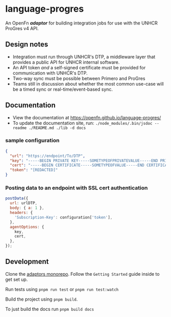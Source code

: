 # language-progres

An OpenFn **_adaptor_** for building integration jobs for use with the UNHCR
ProGres v4 API.

## Design notes

- Integration must run through UNHCR's DTP, a middleware layer that provides a
  public API for UNHCR internal software.
- An API token _and_ a self-signed certificate must be provided for
  communication with UNHCR's DTP.
- Two-way sync must be possible between Primero and ProGres
- Teams still in discussion about whether the most common use-case will be a
  timed sync or real-time/event-based sync.

## Documentation

- View the documentation at https://openfn.github.io/language-progres/
- To update the documentation site, run:
  `./node_modules/.bin/jsdoc --readme ./README.md ./lib -d docs`

### sample configuration

```json
{
  "url": "https://endpoint/To/DTP",
  "key": "-----BEGIN PRIVATE KEY-----SOMETYPEOFPRIVATEVALUE-----END PRIVATE KEY-----",
  "cert": "-----BEGIN CERTIFICATE-----SOMETYPEOFVALUE-----END CERTIFICATE-----",
  "token": "[REDACTED]"
}
```

### Posting data to an endpoint with SSL cert authentication

```js
postData({
  url: urlDTP,
  body: { a: 1 },
  headers: {
    'Subscription-Key': configuration['token'],
  },
  agentOptions: {
    key,
    cert,
  },
});
```

## Development

Clone the [adaptors monorepo](https://github.com/OpenFn/adaptors). Follow the
`Getting Started` guide inside to get set up.

Run tests using `pnpm run test` or `pnpm run test:watch`

Build the project using `pnpm build`.

To just build the docs run `pnpm build docs`
